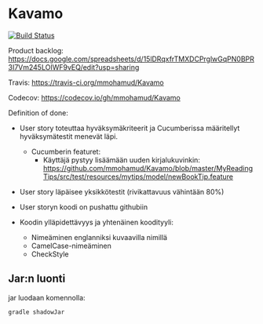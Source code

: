 # Kavamo
[![Build Status](https://travis-ci.org/mmohamud/Kavamo.svg?branch=master)](https://travis-ci.org/mmohamud/Kavamo)


Product backlog: https://docs.google.com/spreadsheets/d/15lDRqxfrTMXDCPrglwGqPN0BPR3I7Vm245LOIWF9vEQ/edit?usp=sharing

Travis: https://travis-ci.org/mmohamud/Kavamo

Codecov: https://codecov.io/gh/mmohamud/Kavamo

Definition of done:
- User story toteuttaa hyväksymäkriteerit ja Cucumberissa määritellyt hyväksymätestit menevät läpi.
    - Cucumberin featuret:
        - Käyttäjä pystyy lisäämään uuden kirjalukuvinkin: https://github.com/mmohamud/Kavamo/blob/master/MyReadingTips/src/test/resources/mytips/model/newBookTip.feature
- User story läpäisee yksikkötestit (rivikattavuus vähintään 80%)
- User storyn koodi on pushattu githubiin

- Koodin ylläpidettävyys ja yhtenäinen koodityyli:
    - Nimeäminen englanniksi kuvaavilla nimillä
    - CamelCase-nimeäminen
    - CheckStyle

## Jar:n luonti
jar luodaan komennolla:

    gradle shadowJar


